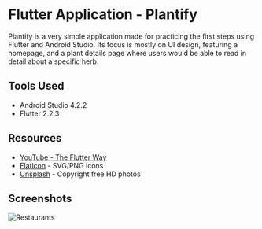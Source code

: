 # Flutter Application - Plantify

Plantify is a very simple application made for practicing the first steps using Flutter and Android Studio. 
Its focus is mostly on UI design, featuring a homepage, and a plant details page where users would be able to read in detail about a specific herb. 


## Tools Used

- Android Studio 4.2.2
- Flutter 2.2.3


## Resources

- [YouTube - The Flutter Way](https://www.youtube.com/channel/UCJm7i4g4z7ZGcJA_HKHLCVw)
- [Flaticon](https://www.flaticon.com/) - SVG/PNG icons
- [Unsplash](https://unsplash.com/) - Copyright free HD photos


## Screenshots
![Restaurants](imgages/screenshot01.jpg)